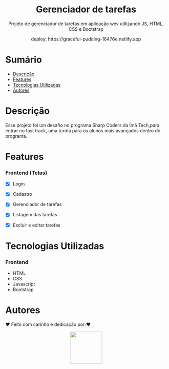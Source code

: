 <h1 align="center"> Gerenciador de tarefas </h1>

<p align="center">Projeto de gerenciador de tarefas em aplicação wev utilizando JS, HTML, CSS e Bootstrap</p>


<p align="center">deploy: https://graceful-pudding-16476e.netlify.app</p>

# Sumário

- [Descrição](#Descrição)
- [Features](#Features)
- [Tecnologias Utilizadas](#Tecnologias-Utilizadas)
- [Autores](#Autores)

# Descrição

Esse projeto foi um desafio no programa Sharp Coders da Ímã Tech,para entrar no fast track, uma turma para os alunos mais avançados dentro do programa. 

# Features

### Frontend (Telas)

- [x] Login
- [x] Cadastro
- [x] Gerenciador de tarefas
- [x] Listagem das tarefas
- [x] Excluir e editar tarefas



# Tecnologias Utilizadas

### Frontend

- HTML
- CSS
- Javascript
- Bootstrap



# Autores

❤️ Feito com carinho e dedicação por:❤️ 


<div align="center"><img src="https://avatars.githubusercontent.com/u/105972020?v=4" width="100px;" alt=""/></div>
